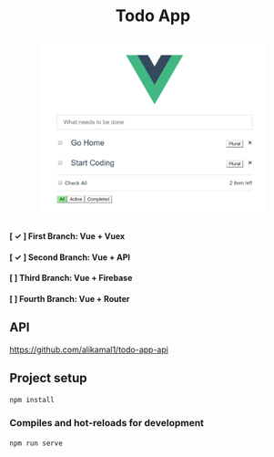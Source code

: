 # <p align="center">Todo App</p>

<p align="center"><img src="https://github.com/alikamal1/todo-app/blob/master/screenshot_1.PNG" width="400"></p>

#### [ ✓ ] First Branch: Vue + Vuex

#### [ ✓ ] Second Branch: Vue + API 

#### [  ] Third Branch: Vue + Firebase 

#### [  ] Fourth Branch: Vue + Router 

## API
<a href="https://github.com/alikamal1/todo-app-api" target="_blank">https://github.com/alikamal1/todo-app-api</a>

## Project setup
```
npm install
```

### Compiles and hot-reloads for development
```
npm run serve
```

